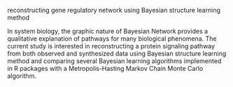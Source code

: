 reconstructing gene regulatory network using Bayesian structure learning method

In system biology, the graphic nature of Bayesian Network provides a qualitative explanation of pathways for many biological phenomena. The current study is interested in reconstructing a protein signaling pathway from both observed and synthesized data using Bayesian structure learning method and comparing several Bayesian learning algorithms implemented in R packages with a Metropolis-Hasting Markov Chain Monte Carlo algorithm.
